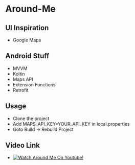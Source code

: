 # Around-Me

## UI Inspiration
- Google Maps

## Android Stuff
- MVVM
- Koltin
- Maps API
- Extension Functions
- Retrofit

## Usage
- Clone the project
- Add MAPS_API_KEY=YOUR_API_KEY in local.properties
- Goto Build -> Rebuild Project

## Video Link
- [![Watch Around Me On Youtube!](http://img.youtube.com/vi/Butu3Lr-H1g/1.jpg)](http://www.youtube.com/watch?v=Butu3Lr-H1g "Around Me")

